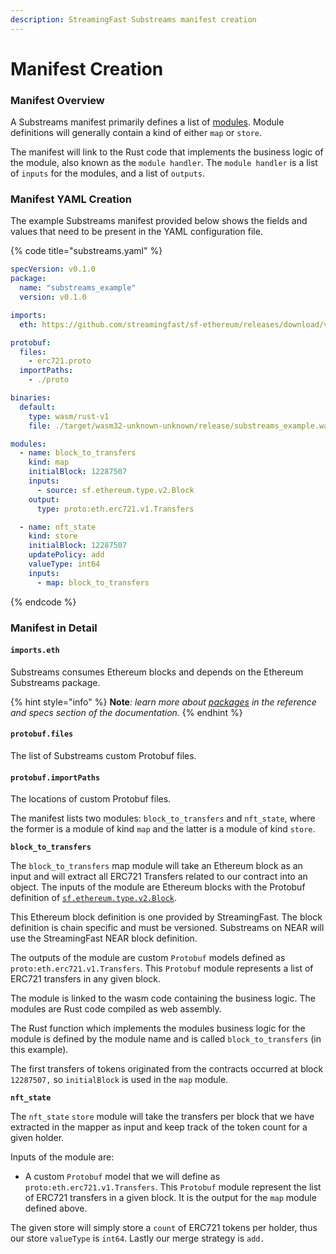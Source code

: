 ```yaml
---
description: StreamingFast Substreams manifest creation
---
```


# Manifest Creation

### Manifest Overview

A Substreams manifest primarily defines a list of [modules](../concepts/modules.md). Module definitions will generally contain a kind of either `map` or `store`.&#x20;

The manifest will link to the Rust code that implements the business logic of the module, also known as the `module handler`. The `module handler` is a list of `inputs` for the modules, and a list of `outputs`.

### Manifest YAML Creation

The example Substreams manifest provided below shows the fields and values that need to be present in the YAML configuration file.

{% code title="substreams.yaml" %}
```yaml
specVersion: v0.1.0
package:
  name: "substreams_example"
  version: v0.1.0

imports:
  eth: https://github.com/streamingfast/sf-ethereum/releases/download/v0.10.2/ethereum-v0.10.4.spkg

protobuf:
  files:
    - erc721.proto
  importPaths:
    - ./proto

binaries:
  default:
    type: wasm/rust-v1
    file: ./target/wasm32-unknown-unknown/release/substreams_example.wasm

modules:
  - name: block_to_transfers
    kind: map
    initialBlock: 12287507
    inputs:
      - source: sf.ethereum.type.v2.Block
    output:
      type: proto:eth.erc721.v1.Transfers

  - name: nft_state
    kind: store
    initialBlock: 12287507
    updatePolicy: add
    valueType: int64
    inputs:
      - map: block_to_transfers

```
{% endcode %}

### Manifest in Detail

#### `imports.eth`&#x20;

Substreams consumes Ethereum blocks and depends on the Ethereum Substreams package.&#x20;

{% hint style="info" %}
**Note**_:_ _learn more about_ [_packages_](../reference-and-specs/packages.md) _in the reference and specs section of the documentation._
{% endhint %}

#### `protobuf.files`

The list of Substreams custom Protobuf files.&#x20;

#### `protobuf.importPaths`

The locations of custom Protobuf files.

The manifest lists two modules: `block_to_transfers` and `nft_state`, where the former is a module of kind `map` and the latter is a module of kind `store`.

**`block_to_transfers`**

The `block_to_transfers` map module will take an Ethereum block as an input and will extract all ERC721 Transfers related to our contract into an object. The inputs of the module are Ethereum blocks with the Protobuf definition of [`sf.ethereum.type.v2.Block`](https://github.com/streamingfast/firehose-ethereum/blob/develop/proto/sf/ethereum/type/v2/type.proto).&#x20;

This Ethereum block definition is one provided by  StreamingFast. The block definition is chain specific and must be versioned. Substreams on NEAR will use the StreamingFast NEAR block definition.

The outputs of the module are custom `Protobuf` models  defined as `proto:eth.erc721.v1.Transfers`. This `Protobuf` module represents a list of ERC721 transfers in any given block.

The module is linked to the wasm code containing the business logic. The modules are Rust code compiled as web assembly.&#x20;

The Rust function which implements the modules business logic for the module is defined by the module name and is called `block_to_transfers` (in this example).

The first transfers of tokens originated from the contracts occurred at block `12287507,` so `initialBlock` is used in the `map` module.

**`nft_state`**

The `nft_state` `store` module will take the transfers per block that we have extracted in the mapper as input and keep track of the token count for a given holder.&#x20;

Inputs of the module are:

* A custom `Protobuf` model that we will define as `proto:eth.erc721.v1.Transfers`. This `Protobuf` module represent the list of ERC721 transfers in a given block. It is the output for the `map` module defined above.

The given store will simply store a `count` of ERC721 tokens per holder, thus our store `valueType` is `int64`. Lastly our merge strategy is `add.`
